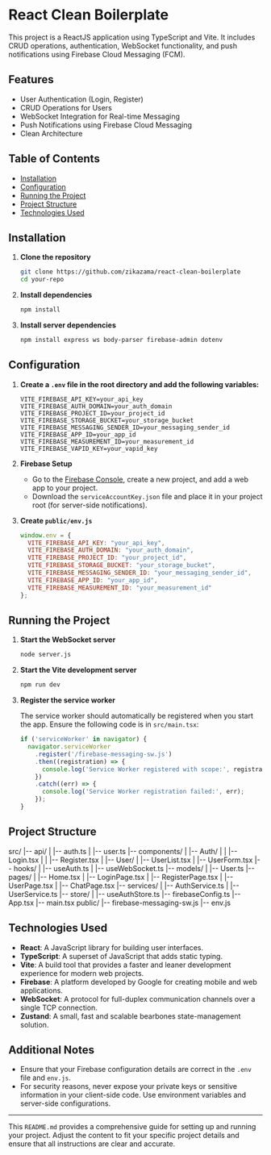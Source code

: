 # React Clean Boilerplate

This project is a ReactJS application using TypeScript and Vite. It includes CRUD operations, authentication, WebSocket functionality, and push notifications using Firebase Cloud Messaging (FCM).

## Features

- User Authentication (Login, Register)
- CRUD Operations for Users
- WebSocket Integration for Real-time Messaging
- Push Notifications using Firebase Cloud Messaging
- Clean Architecture

## Table of Contents

- [Installation](#installation)
- [Configuration](#configuration)
- [Running the Project](#running-the-project)
- [Project Structure](#project-structure)
- [Technologies Used](#technologies-used)

## Installation

1. **Clone the repository**

    ```bash
    git clone https://github.com/zikazama/react-clean-boilerplate 
    cd your-repo
    ```

2. **Install dependencies**

    ```bash
    npm install
    ```

3. **Install server dependencies**

    ```bash
    npm install express ws body-parser firebase-admin dotenv
    ```

## Configuration

1. **Create a `.env` file in the root directory and add the following variables:**

    ```env
    VITE_FIREBASE_API_KEY=your_api_key
    VITE_FIREBASE_AUTH_DOMAIN=your_auth_domain
    VITE_FIREBASE_PROJECT_ID=your_project_id
    VITE_FIREBASE_STORAGE_BUCKET=your_storage_bucket
    VITE_FIREBASE_MESSAGING_SENDER_ID=your_messaging_sender_id
    VITE_FIREBASE_APP_ID=your_app_id
    VITE_FIREBASE_MEASUREMENT_ID=your_measurement_id
    VITE_FIREBASE_VAPID_KEY=your_vapid_key
    ```

2. **Firebase Setup**

    - Go to the [Firebase Console](https://console.firebase.google.com/), create a new project, and add a web app to your project.
    - Download the `serviceAccountKey.json` file and place it in your project root (for server-side notifications).

3. **Create `public/env.js`**

    ```javascript
    window.env = {
      VITE_FIREBASE_API_KEY: "your_api_key",
      VITE_FIREBASE_AUTH_DOMAIN: "your_auth_domain",
      VITE_FIREBASE_PROJECT_ID: "your_project_id",
      VITE_FIREBASE_STORAGE_BUCKET: "your_storage_bucket",
      VITE_FIREBASE_MESSAGING_SENDER_ID: "your_messaging_sender_id",
      VITE_FIREBASE_APP_ID: "your_app_id",
      VITE_FIREBASE_MEASUREMENT_ID: "your_measurement_id"
    };
    ```

## Running the Project

1. **Start the WebSocket server**

    ```bash
    node server.js
    ```

2. **Start the Vite development server**

    ```bash
    npm run dev
    ```

3. **Register the service worker**

    The service worker should automatically be registered when you start the app. Ensure the following code is in `src/main.tsx`:

    ```typescript
    if ('serviceWorker' in navigator) {
      navigator.serviceWorker
        .register('/firebase-messaging-sw.js')
        .then((registration) => {
          console.log('Service Worker registered with scope:', registration.scope);
        })
        .catch((err) => {
          console.log('Service Worker registration failed:', err);
        });
    }
    ```

## Project Structure

src/
|-- api/
| |-- auth.ts
| |-- user.ts
|-- components/
| |-- Auth/
| | |-- Login.tsx
| | |-- Register.tsx
| |-- User/
| |-- UserList.tsx
| |-- UserForm.tsx
|-- hooks/
| |-- useAuth.ts
| |-- useWebSocket.ts
|-- models/
| |-- User.ts
|-- pages/
| |-- Home.tsx
| |-- LoginPage.tsx
| |-- RegisterPage.tsx
| |-- UserPage.tsx
| |-- ChatPage.tsx
|-- services/
| |-- AuthService.ts
| |-- UserService.ts
|-- store/
| |-- useAuthStore.ts
|-- firebaseConfig.ts
|-- App.tsx
|-- main.tsx
public/
|-- firebase-messaging-sw.js
|-- env.js


## Technologies Used

- **React**: A JavaScript library for building user interfaces.
- **TypeScript**: A superset of JavaScript that adds static typing.
- **Vite**: A build tool that provides a faster and leaner development experience for modern web projects.
- **Firebase**: A platform developed by Google for creating mobile and web applications.
- **WebSocket**: A protocol for full-duplex communication channels over a single TCP connection.
- **Zustand**: A small, fast and scalable bearbones state-management solution.

## Additional Notes

- Ensure that your Firebase configuration details are correct in the `.env` file and `env.js`.
- For security reasons, never expose your private keys or sensitive information in your client-side code. Use environment variables and server-side configurations.

---

This `README.md` provides a comprehensive guide for setting up and running your project. Adjust the content to fit your specific project details and ensure that all instructions are clear and accurate.

